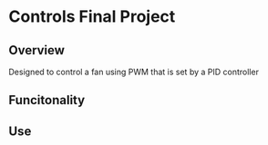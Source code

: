 # Controls Final Project
## Overview
Designed to control a fan using PWM that is set by a PID controller
## Funcitonality
## Use
